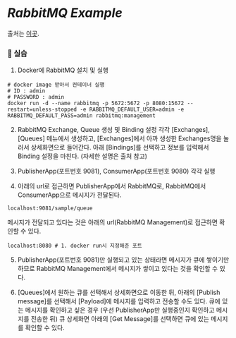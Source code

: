 # *RabbitMQ Example*

 출처는 [이곳](https://oingdaddy.tistory.com/166).



### 🍊 실습

1. Docker에 RabbitMQ 설치 및 실행

````
# docker image 받아서 컨테이너 실행
# ID : admin
# PASSWORD : admin
docker run -d --name rabbitmq -p 5672:5672 -p 8080:15672 --restart=unless-stopped -e RABBITMQ_DEFAULT_USER=admin -e RABBITMQ_DEFAULT_PASS=admin rabbitmq:management
````

2. RabbitMQ Exchange, Queue 생성 및 Binding 설정
각각 [Exchanges], [Queues] 메뉴에서 생성하고, [Exchanges]에서 아까 생성한 Exchanges명을 눌러서 상세화면으로 들어간다.
아래 [Bindings]를 선택하고 정보를 입력해서 Binding 설정을 마친다.
(자세한 설명은 출처 참고)

3. PublisherApp(포트번호 9081), ConsumerApp(포트번호 9080) 각각 실행

4. 아래의 url로 접근하면 PublisherApp에서 RabbitMQ로, RabbitMQ에서 ConsumerApp으로 메시지가 전달된다.
````
localhost:9081/sample/queue
````
메시지가 전달되고 있다는 것은 아래의 url(RabbitMQ Management)로 접근하면 확인할 수 있다.
````
localhost:8080 # 1. docker run시 지정해준 포트
````

5. PublisherApp(포트번호 9081)만 실행되고 있는 상태라면 메시지가 큐에 쌓이기만 하므로 RabbitMQ Management에서 메시지가 쌓이고 있다는 것을 확인할 수 있다.

6. [Queues]에서 원하는 큐를 선택해서 상세화면으로 이동한 뒤, 아래의 [Publish message]를 선택해서 [Payload]에 메시지를 입력하고 전송할 수도 있다.
큐에 있는 메시지를 확인하고 싶은 경우 (우선 PublisherApp만 실행중인지 확인하고 메시지를 전송한 뒤) 큐 상세화면 아래의 [Get Message]를 선택하면 큐에 있는 메시지를 확인할 수 있다.
